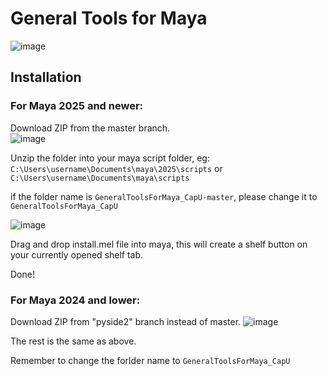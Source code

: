 # General Tools for Maya
![image](https://github.com/xht8723/GeneralToolsForMaya_CapU/assets/15156436/aac681a3-53e8-479d-ada9-49aac3c5c2f2)

## Installation

### For Maya 2025 and newer:
Download ZIP from the master branch.  
![image](https://github.com/xht8723/GeneralToolsForMaya_CapU/assets/15156436/914b1858-df3f-4a66-8478-b8102902edc5)


Unzip the folder into your maya script folder, eg: ```C:\Users\username\Documents\maya\2025\scripts``` or ```C:\Users\username\Documents\maya\scripts```  
  
if the folder name is ```GeneralToolsForMaya_CapU-master```, please change it to ```GeneralToolsForMaya_CapU```  

  ![image](https://github.com/xht8723/GeneralToolsForMaya_CapU/assets/15156436/7bdc5e0f-a1fb-4710-8180-2103dc731e59)
  
Drag and drop install.mel file into maya, this will create a shelf button on your currently opened shelf tab.  
  
Done!  


### For Maya 2024 and lower:
Download ZIP from "pyside2" branch instead of master.
![image](https://github.com/xht8723/GeneralToolsForMaya_CapU/assets/15156436/19ea4d34-baff-41ea-93ee-88cd31d02dd4)  
  
The rest is the same as above.  

Remember to change the forlder name to ```GeneralToolsForMaya_CapU```

